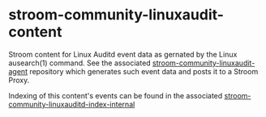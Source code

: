 # stroom-community-linuxaudit-content

Stroom content for Linux Auditd event data as gernated by the Linux ausearch(1) command. See the associated [stroom-community-linuxaudit-agent](https://github.com/burnalting/stroom-community-linuxauditd-agent) repository which generates such event data and posts it to a Stroom Proxy.

Indexing of this content's events can be found in the associated [stroom-community-linuxauditd-index-internal](https://github.com/burnalting/stroom-community-linuxauditd-index-internal)
